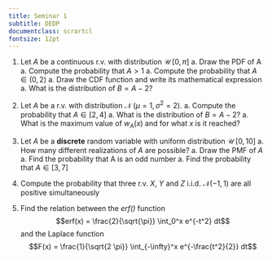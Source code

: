 ```yaml
---
title: Seminar 1
subtitle: DEDP
documentclass: scrartcl
fontsize: 12pt
---
```



1. Let $A$ be a continuous r.v. with distribution $\mathcal{U} \; [0, \pi]$
    a. Draw the PDF of A
    a. Compute the probability that $A > 1$
    a. Compute the probability that $A \in (0,2)$
    a. Draw the CDF function and write its mathematical expression
    a. What is the distribution of $B = A-2$? 

2. Let $A$ be a r.v. with distribution $\mathcal{N} \; \left(\mu=1, \sigma^2=2\right)$. 
    a. Compute the probability that $A \in [2, 4]$
    a. What is the distribution of $B = A-2$? 
    a. What is the maximum value of $w_A(x)$ and for what $x$ is it reached?
    
3. Let $A$ be a **discrete** random variable with uniform distribution $\mathcal{U}\;[0,10]$
    a. How many different realizations of $A$ are possible?
    a. Draw the PMF of $A$
    a. Find the probability that A is an odd number
    a. Find the probability that $A \in [3, 7]$

3. Compute the probability that three r.v. $X$, $Y$ and $Z$ i.i.d. $\mathcal{N}(-1,1)$
are all positive simultaneously

4. Find the relation between the *erf()* function 
$$erf(x) = \frac{2}{\sqrt{\pi}} \int_0^x e^{-t^2} dt$$
and the Laplace function
$$F(x) = \frac{1}{\sqrt{2 \pi}} \int_{-\infty}^x e^{-\frac{t^2}{2}} dt$$
